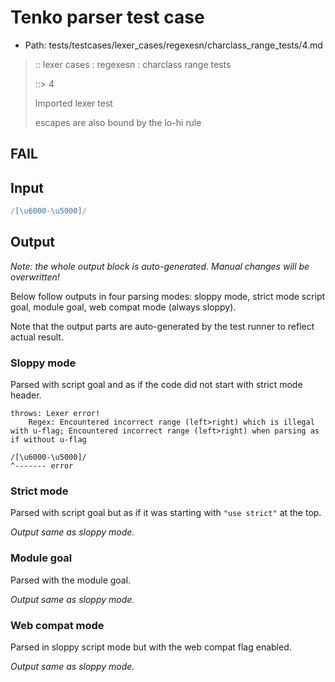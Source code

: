 # Tenko parser test case

- Path: tests/testcases/lexer_cases/regexesn/charclass_range_tests/4.md

> :: lexer cases : regexesn : charclass range tests
>
> ::> 4
>
> Imported lexer test
>
> escapes are also bound by the lo-hi rule

## FAIL

## Input

`````js
/[\u6000-\u5000]/
`````

## Output

_Note: the whole output block is auto-generated. Manual changes will be overwritten!_

Below follow outputs in four parsing modes: sloppy mode, strict mode script goal, module goal, web compat mode (always sloppy).

Note that the output parts are auto-generated by the test runner to reflect actual result.

### Sloppy mode

Parsed with script goal and as if the code did not start with strict mode header.

`````
throws: Lexer error!
    Regex: Encountered incorrect range (left>right) which is illegal with u-flag; Encountered incorrect range (left>right) when parsing as if without u-flag

/[\u6000-\u5000]/
^------- error
`````

### Strict mode

Parsed with script goal but as if it was starting with `"use strict"` at the top.

_Output same as sloppy mode._

### Module goal

Parsed with the module goal.

_Output same as sloppy mode._

### Web compat mode

Parsed in sloppy script mode but with the web compat flag enabled.

_Output same as sloppy mode._
